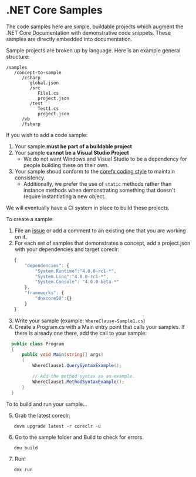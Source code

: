 # .NET Core Samples

The code samples here are simple, buildable projects which augment the .NET Core Documentation with demonstrative code snippets.  These samples are directly embedded into documentation.

Sample projects are broken up by language.  Here is an example general structure:

```
/samples
   /concept-to-sample
      /csharp
         global.json
         /src
            File1.cs
            project.json
         /test
            Test1.cs
            project.json
      /vb
      /fsharp
```
If you wish to add a code sample:

1. Your sample **must be part of a buildable project**
2. Your sample **cannot be a Visual Studio Project**
	- We do not want Windows and Visual Studio to be a dependency for people building these on their own.
3. Your sample shoud conform to the [corefx coding style](https://github.com/dotnet/corefx/blob/master/Documentation/coding-guidelines/coding-style.md) to maintain consistency.
	- Additionally, we prefer the use of `static` methods rather than instance methods when demonstrating something that doesn't require instantiating a new object.

We will eventually have a CI system in place to build these projects.

To create a sample:

1. File an [issue](https://github.com/dotnet/core-docs/issues) or add a comment to an existing one that you are working on it.
2. For each set of samples that demonstrates a concept, add a project.json with your dependencies and target coreclr:

 ```javascript
 	{
		"dependencies": {
		    "System.Runtime":"4.0.0-rc1-*",
		    "System.Linq":"4.0.0-rc1-*",
		    "System.Console": "4.0.0-beta-*"
	    },
	    "frameworks": {
		    "dnxcore50":{}
	    }
    }
 ```

3. Write your sample (example: `WhereClause-Sample1.cs`)
4. Create a Program.cs with a Main entry point that calls your samples. If there is already one there, add the call to your sample:
  ```c#
    public class Program
    {
        public void Main(string[] args)
        {
            WhereClause1.QuerySyntaxExample();

			// Add the method syntax as an example.
            WhereClause1.MethodSyntaxExample();
        }
    }
  ```
  To to build and run your sample...

5. Grab the latest coreclr:

 ```    
	dnvm upgrade latest -r coreclr -u
 ```
6. Go to the sample folder and Build to check for errors.

 ```
    dnu build
 ```
7. Run!

 ```
    dnx run
 ```
